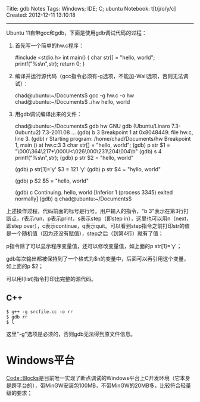 Title: gdb Notes
Tags: Windows; IDE; C; ubuntu
Notebook: t[t/j/o/y/c]
Created: 2012-12-11 13:10:18

------

Ubuntu 11自带gcc和gdb，下面是使用gdb调试代码的过程：

1. 首先写一个简单的hw.c程序：

    #include <stdio.h> 
    int main() { 
        char str[] = "hello, world"; 
        printf("%s\n",str); 
        return 0; 
    } 

1. 编译并运行源代码（gcc指令必须有-g选项，不能加-Wall选项，否则无法调试）：

    chad@ubuntu:~/Documents$ gcc -g hw.c -o hw
    chad@ubuntu:~/Documents$ ./hw 
    hello, world

1. 用gdb调试编译出来的文件：

    chad@ubuntu:~/Documents$ gdb hw 
    GNU gdb (Ubuntu/Linaro 7.3-0ubuntu2) 7.3-2011.08 
    ... 
    (gdb) b 3 
    Breakpoint 1 at 0x8048449: file hw.c, line 3. 
    (gdb) r 
    Starting program: /home/chad/Documents/hw 
    Breakpoint 1, main () at hw.c:3 
    3   char str[] = "hello, world"; 
    (gdb) p str 
    $1 = "\000\364\217*\000U<\026\000\231\204\004\b" 
    (gdb) s 
    4   printf("%s\n",str); 
    (gdb) p str 
    $2 = "hello, world"

    (gdb) p str[1]='y'   $3 = 121 'y' 
    (gdb) p str 
    $4 = "hyllo, world" 

    (gdb) p $2 
    $5 = "hello, world" 

    (gdb) c 
    Continuing. 
    hello, world 
    [Inferior 1 (process 3345) exited normally] 
    (gdb) q 
    chad@ubuntu:~/Documents$ 

上述操作过程，代码前面的标号是行号。用户输入的指令，"b 3"表示在第3行打断点，r表示run，p表示print，s表示step（即step in），这里也可以用n（next，即step over），c表示continue，q表示quit。可以看到step指令之前打印str的值是一个随机值（因为还没有赋值），step之后（到第4行）就有了值；

p指令除了可以显示程序变量值，还可以修改变量值，如上面的p str[1]='y'；

gdb每次输出都被保持到了一个格式为$n的变量中，后面可以再引用这个变量，如上面的p $2；

可以用l(list)指令打印出完整的源代码。

## C++

    $ g++ -g srcfile.cc -o rr
    $ gdb rr
    $ l

这里"-g"选项是必须的，否则gdb无法得到原文件信息。

# Windows平台

[Code::Blocks](http://www.codeblocks.org/)是目前唯一实现了断点调试的Windows平台上C开发环境（它本身是跨平台的），带MinGW安装包100MB，不带MinGW的20MB多，比较符合轻量级的要求；
